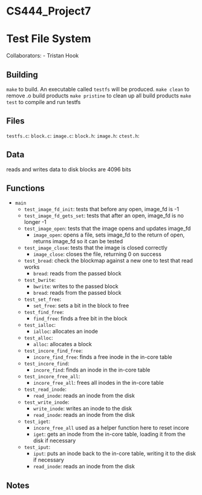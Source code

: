 # CS444_Project7
# Test File System

Collaborators: 
    - Tristan Hook

## Building
`make` to build. An executable called `testfs` will be produced.
`make clean` to remove .o build products
`make pristine` to clean up all build products
`make test` to compile and run testfs

## Files
`testfs.c`: 
`block.c`: 
`image.c`: 
`block.h`: 
`image.h`: 
`ctest.h`: 

## Data
reads and writes data to disk
blocks are 4096 bits

## Functions

- `main`
    - `test_image_fd_init`: tests that before any open, image_fd is -1
    - `test_image_fd_gets_set`: tests that after an open, image_fd is no longer -1
    - `test_image_open`: tests that the image opens and updates image_fd
        - `image_open`: opens a file, sets image_fd to the return of open, returns image_fd so it can be tested
    - `test_image_close`: tests that the image is closed correctly
        - `image_close`: closes the file, returning 0 on success
    - `test_bread`: check the blockmap against a new one to test that read works
        - `bread`: reads from the passed block
    - `test_bwrite`: 
        - `bwrite`: writes to the passed block
        - `bread`: reads from the passed block
    - `test_set_free`: 
        - `set_free`: sets a bit in the block to free
    - `test_find_free`: 
        - `find_free`: finds a free bit in the block
    - `test_ialloc`: 
        - `ialloc`: allocates an inode
    - `test_alloc`: 
        - `alloc`: allocates a block
    - `test_incore_find_free`: 
        - `incore_find_free`: finds a free inode in the in-core table
    - `test_incore_find`: 
        - `incore_find`: finds an inode in the in-core table
    - `test_incore_free_all`: 
        - `incore_free_all`: frees all inodes in the in-core table
    - `test_read_inode`: 
        - `read_inode`: reads an inode from the disk
    - `test_write_inode`: 
        - `write_inode`: writes an inode to the disk
        - `read_inode`: reads an inode from the disk
    - `test_iget`: 
        - `incore_free_all` used as a helper function here to reset incore
        - `iget`: gets an inode from the in-core table, loading it from the disk if necessary
    - `test_iput`: 
        - `iput`: puts an inode back to the in-core table, writing it to the disk if necessary
        - `read_inode`: reads an inode from the disk

## Notes